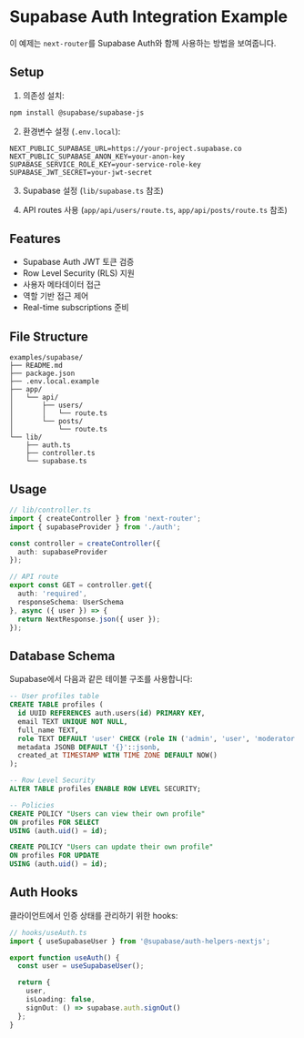 # Supabase Auth Integration Example

이 예제는 `next-router`를 Supabase Auth와 함께 사용하는 방법을 보여줍니다.

## Setup

1. 의존성 설치:
```bash
npm install @supabase/supabase-js
```

2. 환경변수 설정 (`.env.local`):
```
NEXT_PUBLIC_SUPABASE_URL=https://your-project.supabase.co
NEXT_PUBLIC_SUPABASE_ANON_KEY=your-anon-key
SUPABASE_SERVICE_ROLE_KEY=your-service-role-key
SUPABASE_JWT_SECRET=your-jwt-secret
```

3. Supabase 설정 (`lib/supabase.ts` 참조)

4. API routes 사용 (`app/api/users/route.ts`, `app/api/posts/route.ts` 참조)

## Features

- Supabase Auth JWT 토큰 검증
- Row Level Security (RLS) 지원
- 사용자 메타데이터 접근
- 역할 기반 접근 제어
- Real-time subscriptions 준비

## File Structure

```
examples/supabase/
├── README.md
├── package.json
├── .env.local.example
├── app/
│   └── api/
│       ├── users/
│       │   └── route.ts
│       └── posts/
│           └── route.ts
└── lib/
    ├── auth.ts
    ├── controller.ts
    └── supabase.ts
```

## Usage

```typescript
// lib/controller.ts
import { createController } from 'next-router';
import { supabaseProvider } from './auth';

const controller = createController({
  auth: supabaseProvider
});

// API route
export const GET = controller.get({
  auth: 'required',
  responseSchema: UserSchema
}, async ({ user }) => {
  return NextResponse.json({ user });
});
```

## Database Schema

Supabase에서 다음과 같은 테이블 구조를 사용합니다:

```sql
-- User profiles table
CREATE TABLE profiles (
  id UUID REFERENCES auth.users(id) PRIMARY KEY,
  email TEXT UNIQUE NOT NULL,
  full_name TEXT,
  role TEXT DEFAULT 'user' CHECK (role IN ('admin', 'user', 'moderator')),
  metadata JSONB DEFAULT '{}'::jsonb,
  created_at TIMESTAMP WITH TIME ZONE DEFAULT NOW()
);

-- Row Level Security
ALTER TABLE profiles ENABLE ROW LEVEL SECURITY;

-- Policies
CREATE POLICY "Users can view their own profile"
ON profiles FOR SELECT
USING (auth.uid() = id);

CREATE POLICY "Users can update their own profile"
ON profiles FOR UPDATE
USING (auth.uid() = id);
```

## Auth Hooks

클라이언트에서 인증 상태를 관리하기 위한 hooks:

```typescript
// hooks/useAuth.ts
import { useSupabaseUser } from '@supabase/auth-helpers-nextjs';

export function useAuth() {
  const user = useSupabaseUser();

  return {
    user,
    isLoading: false,
    signOut: () => supabase.auth.signOut()
  };
}
